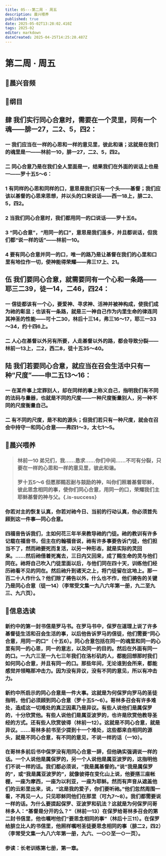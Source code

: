 ```yaml
---
title: 05---第二周 · 周五
description: 晨兴喂养
published: true
date: 2025-05-02T13:28:02.410Z
tags: 2025-02
editor: markdown
dateCreated: 2025-04-25T14:25:20.487Z
---
```


# 第二周 · 周五
## 🎵晨兴音频

## 📖纲目

## 肆   我们实行同心合意时，需要在一个灵里，同有一个魂——腓一27，二2、5，四2：

### 一   我们应当在一样的心思和一样的意见里，彼此和谐；这就是在我们的魂里是一——林前一10，腓一27，二2、5，四2。

### 二   同心合意乃是在我们全人里面是一，结果我们在外面的说话上也是一——罗十五5～6：

### 1   有同样的心思和同样的口，意思是我们只有一个头——基督；我们应该以基督的心思来思想，并以头的口来说话——西一18上，腓二2、5，四2。

### 2   当我们同心合意时，我们都用同一的口说话——罗十五6。

### 3   “同心合意”，“用同一的口”，意思是我们虽多，并且都说话，但我们都“说一样的话”——林前一10。

### 4   要有同心合意并同一的口，唯一的路乃是让基督在我们的心里和口里有地位作一切，使神能得荣耀——弗三17上、21。

## 伍   我们要同心合意，就需要同有一个心和一条路——耶三二39，徒一14，二46，四24：

### 一   信徒都该有一个心，要爱神、寻求神、活神并被神构成，使我们成为祂的彰显；也该有一条路，就是三一神自己作为内里生命的律连同其神圣的性能——可十二30，林后十三14，弗三16～17，耶三一33～34，约十四6上。

### 二   人心在基督以外另有所要，人走基督以外的路，都会导致分裂——林前一13上，二2，西二8，徒十五35～40。

## 陆   我们若要同心合意，就应当在召会生活中只有一种“尺度”——申二五13～16：

### 一   在某件事上定罪别人，却在同样的事上称义自己，指明我们有不同的法码与量器，也就是不同的尺度——一种尺度衡量别人，另一种不同的尺度衡量自己。

### 二   有不同的尺度，是不和的源头；但我们若只有一种尺度，就会在召会中持守一和同心合意——弗四1～3，太七1～5。

## 📖晨兴喂养

>### 林前一10    弟兄们，我……恳求……你们中间……不可有分裂，只要在一样的心思和一样的意见里，彼此和谐。
>
>### 罗十五5～6    但愿那赐忍耐与鼓励的神，叫你们照着基督耶稣，彼此思念相同的事，使你们同心合意，用同一的口，荣耀我们主耶稣基督的神与父。{.is-success}

### 你若对主的恢复认真，你若对祂今日、当前的行动认真，你必须首先顾到这一件事—同心合意。

### 四福音告诉我们，主如何花三年半来教导祂的门徒。祂的教训有许多记载在福音书，但主在约翰福音说，祂有许多事要告诉门徒，他们担当不了，然而祂要死而复活，以另一种形态，就是实际的灵回来。……然后祂借着死离去，三日内又回来，成了赐生命的灵与他们同在。祂将自己吹入门徒里面以后，与他们同在四十天，训练他们经历祂看不见的同在。然后祂升到诸天之上，将门徒留在这地上。那一百二十人作什么？他们除了祷告以外，什么也不作，他们祷告的关键乃是同心合意（徒一14）（李常受文集一九八六年第一册，九二至九三、九六页）。

## 📖信息选读

### 新约中的第一封书信是罗马书。在罗马书中，保罗在道理上说了许多基督徒生活和召会生活的事，以后他告诉罗马的信徒，他们需要“同心合意，用同一的口”（十五6）。同心合意包括在同一的魂里和同一的心里有同一的心思，同一的意志，以及同一的目的。然后在外面有同一的口。一九六三至一九七三年我们在洛杉矶的人，都能回想那时我们如何同心合意，并且有同一的口。那些年间，无论谁到会所来，都能感觉并领略那冲击力。因为没有异议，没有不同的意见，所以有冲击力。

### 新约中所启示的同心合意是一件大事。这就是为何保罗向罗马的圣徒指明，他们必须顾到同心合意（罗十五5～6）。哥林多召会有许多难处，造成这一切难处的真正因素乃是异议。有些人说他们是属保罗的，十分欣赏他。有些人说他们是属亚波罗的，也许是欣赏他教导圣经的方式。还有些人欣赏彼得（林前一12）。这就是不同心合意，就是异议。……哥林多前书至少提到十一个难处，这些都来自相同的源头，就是不同心合意，有不同的意见，不说一样的话（一10）。

### 在哥林多前后书中保罗没有用同心合意一辞，但他确实强调说一样的话。一个人说他是属保罗的，另一个人说他是属亚波罗的，这指明他们不说一样的话。我们都必须说，“我是属基督的。”说“我是属保罗的”，或“我是属亚波罗的”，就像彼得在变化山上说，他要搭三座帐棚，一座为摩西，一座为以利亚，一座为耶稣。然而有声音从遮盖他们的云彩里出来，说，“这是我的爱子，你们要听祂。”他们忽然周围一看，不再见一人，只见耶稣同他们在那里（可九7～8）。我们都需要说一样的话。为什么要提起保罗、亚波罗和矶法？这就是为何保罗问哥林多人：“基督是分开的么？”（林前一13）在保罗给哥林多召会的第二封书信里，他也嘱咐他们“要思念相同的事”（林后十三11）。在保罗给腓立比人的书信里，他照样嘱咐圣徒要思念相同的事（腓二2，四2）（李常受文集一九八六年第一册，九六、一○○至一○一页）。

### 参读：长老训练第七册，第一章。
<!-- Google tag (gtag.js) -->
<script async src="https://www.googletagmanager.com/gtag/js?id=G-1P8709Z16T"></script>
<script>
  window.dataLayer = window.dataLayer || [];
  function gtag(){dataLayer.push(arguments);}
  gtag('js', new Date());

  gtag('config', 'G-1P8709Z16T');
</script>